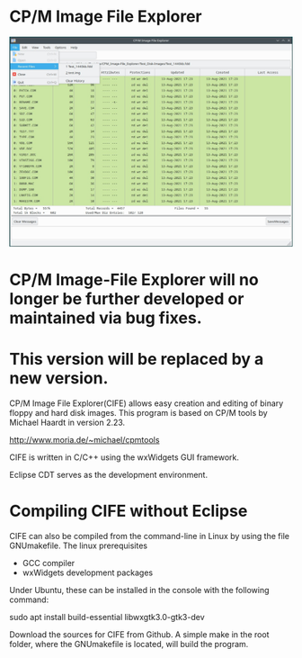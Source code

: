 # CP/M Image File Explorer #

![](CIFE_Linux.jpg)

# CP/M Image-File Explorer will no longer be further developed or maintained via bug fixes.

# This version will be replaced by a new version.

CP/M Image File Explorer(CIFE) allows easy creation and editing of binary floppy and hard disk images. This program is based on CP/M tools by Michael Haardt in version 2.23.

http://www.moria.de/~michael/cpmtools

CIFE is written in C/C++ using the wxWidgets GUI framework.

Eclipse CDT serves as the development environment.



# Compiling CIFE without Eclipse

CIFE can also be compiled from the command-line in Linux by using the file GNUmakefile. The linux prerequisites

  * GCC compiler
  *  wxWidgets development packages

Under Ubuntu, these can be installed in the console with the following command:

sudo apt install build-essential libwxgtk3.0-gtk3-dev

Download the sources for CIFE from Github. A simple make in the root folder, where the GNUmakefile is located, will build the program.